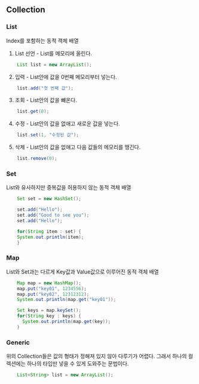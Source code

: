 ## Collection

### List
Index를 포함하는 동적 객체 배열
1. List 선언 - List를 메모리에 올린다.
```Java
    List list = new ArrayList();
```
2. 입력 - List안에 값을 0번째 메모리부터 넣는다.
```Java
    list.add("첫 번째 값");
```
3. 조회 - List안의 값을 뺴온다.
```Java
    list.get(0);
```
4. 수정 - List안의 값을 없애고 새로운 값을 넣는다.
```Java
    list.set(1, "수정된 값");
```
5. 삭제 - List안의 값을 없애고 다음 값들의 메모리를 땡긴다.
```Java
    list.remove(0);
```

### Set
List와 유사하지만 중복값을 허용하지 않는 동적 객체 배열
```Java
    Set set = new HashSet();

    set.add("Hello");
    set.add("Good to see you");
    set.add("Hello");

    for(String item : set) {
    System.out.println(item);
    }
```

### Map
List와 Set과는 다르게 Key값과 Value값으로 이루어진 동적 객체 배열
```Java
    Map map = new HashMap();
    map.put("key01", 1234556);
    map.put("key02", 12312312);
    System.out.println(map.get("key01"));

    Set keys = map.keySet();
    for(String key : keys) {
      System.out.println(map.get(key));
    }
```

### Generic
위의 Collection들은 값의 형태가 정해져 있지 않아 다루기가 어렵다.
그래서 하나의 컬렉션에는 하나의 타입만 넣을 수 있게 도와주는 문법이다.
```Java
    List<String> list = new ArrayList();
```
